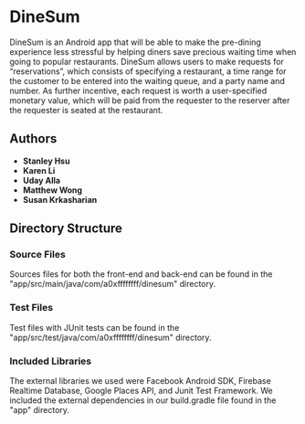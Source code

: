 # DineSum
DineSum is an Android app that will be able to make the pre-dining experience less stressful by helping diners save precious waiting time when going to popular restaurants. DineSum allows users to make requests for “reservations”, which consists of specifying a restaurant, a time range for the customer to be entered into the waiting queue, and a party name and number. As further incentive, each
request is worth a user-specified monetary value, which will be paid from the requester to the reserver after the requester is seated at the restaurant.

## Authors
* **Stanley Hsu**
* **Karen Li**
* **Uday Alla**
* **Matthew Wong**
* **Susan Krkasharian**

## Directory Structure
### Source Files
Sources files for both the front-end and back-end can be found in the "app/src/main/java/com/a0xffffffff/dinesum" directory.

### Test Files
Test files with JUnit tests can be found in the "app/src/test/java/com/a0xffffffff/dinesum" directory.

### Included Libraries
The external libraries we used were Facebook Android SDK, Firebase Realtime Database, Google Places API, and Junit Test Framework. We included the external dependencies in our build.gradle file found in the "app" directory.